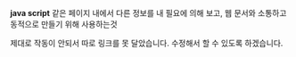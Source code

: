 __java script__
  같은 페이지 내에서 다른 정보를 내 필요에 의해 보고, 웹 문서와 소통하고 동적으로 만들기 위해 사용하는것

  제대로 작동이 안되서 따로 링크를 못 달았습니다. 수정해서 할 수 있도록 하겠습니다.